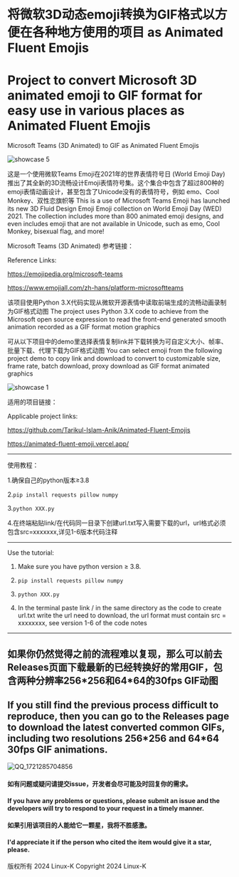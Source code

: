 # 将微软3D动态emoji转换为GIF格式以方便在各种地方使用的项目 as Animated Fluent Emojis
# Project to convert Microsoft 3D animated emoji to GIF format for easy use in various places as Animated Fluent Emojis

Microsoft Teams (3D Animated) to GIF
as Animated Fluent Emojis

![showcase 5](https://github.com/user-attachments/assets/fe3a7413-8368-45e9-a08a-0c5832a70b6d)

这是一个使用微软Teams Emoji在2021年的世界表情符号日 (World Emoji Day) 推出了其全新的3D流畅设计Emoji表情符号集。这个集合中包含了超过800种的emoji表情动画设计，甚至包含了Unicode没有的表情符号，例如 emo、Cool Monkey、双性恋旗帜等
This is a use of Microsoft Teams Emoji has launched its new 3D Fluid Design Emoji Emoji collection on World Emoji Day (WED) 2021. The collection includes more than 800 animated emoji designs, and even includes emoji that are not available in Unicode, such as emo, Cool Monkey, bisexual flag, and more!

Microsoft Teams (3D Animated) 
参考链接：

Reference Links:

https://emojipedia.org/microsoft-teams

https://www.emojiall.com/zh-hans/platform-microsoftteams

该项目使用Python 3.X代码实现从微软开源表情中读取前端生成的流畅动画录制为GIF格式动图
The project uses Python 3.X code to achieve from the Microsoft open source expression to read the front-end generated smooth animation recorded as a GIF format motion graphics

可从以下项目中的demo里选择表情复制link并下载转换为可自定义大小、帧率、批量下载、代理下载为GIF格式动图
You can select emoji from the following project demo to copy link and download to convert to customizable size, frame rate, batch download, proxy download as GIF format animated graphics

![showcase 1](https://github.com/user-attachments/assets/c9737d11-ea9c-4541-b3a4-3cee2a486e2f)

适用的项目链接：

Applicable project links:
    
https://github.com/Tarikul-Islam-Anik/Animated-Fluent-Emojis
    
https://animated-fluent-emoji.vercel.app/

---

使用教程：

1.确保自己的python版本≥3.8

2.`pip install requests pillow numpy`

3.`python XXX.py`

4.在终端粘贴link/在代码同一目录下创建url.txt写入需要下载的url，url格式必须包含src=xxxxxxx,详见1-6版本代码注释

---

Use the tutorial:

1. Make sure you have python version ≥ 3.8.

2. `pip install requests pillow numpy`

3. `python XXX.py`

4. In the terminal paste link / in the same directory as the code to create url.txt write the url need to download, the url format must contain src = xxxxxxxx, see version 1-6 of the code notes

---

## 如果你仍然觉得之前的流程难以复现，那么可以前去Releases页面下载最新的已经转换好的常用GIF，包含两种分辨率256\*256和64\*64的30fps GIF动图
## If you still find the previous process difficult to reproduce, then you can go to the Releases page to download the latest converted common GIFs, including two resolutions 256\*256 and 64\*64 30fps GIF animations.

![QQ_1721285704856](https://github.com/user-attachments/assets/d988173c-e26e-46de-a3bd-bccaa8d3096b)

#### 如有问题或疑问请提交issue，开发者会尽可能及时回复你的需求。

#### If you have any problems or questions, please submit an issue and the developers will try to respond to your request in a timely manner.

#### 如果引用该项目的人能给它一颗星，我将不胜感激。

#### I'd appreciate it if the person who cited the item would give it a star, please.

版权所有 2024 Linux-K
Copyright 2024 Linux-K
